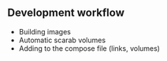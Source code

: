 Development workflow
---

- Building images
- Automatic scarab volumes
- Adding to the compose file (links, volumes)
